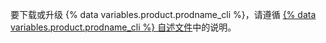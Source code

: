 要下载或升级 {% data variables.product.prodname_cli %}，请遵循 [{% data variables.product.prodname_cli %} 自述文件](https://github.com/cli/cli#installation)中的说明。